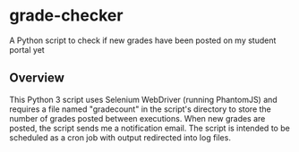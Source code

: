 # grade-checker
A Python script to check if new grades have been posted on my student portal yet

## Overview
This Python 3 script uses Selenium WebDriver (running PhantomJS) and requires a file named "gradecount" in the script's directory to store the number of grades posted between executions. When new grades are posted, the script sends me a notification email. The script is intended to be scheduled as a cron job with output redirected into log files.
